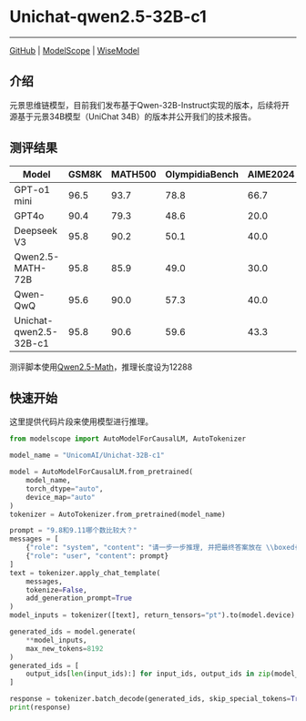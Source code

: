 # Unichat-qwen2.5-32B-c1
---
[GitHub](https://github.com/UnicomAI/Unichat-32B-c1) | [ModelScope](https://www.modelscope.cn/UnicomAI/Unichat-32B-c1.git)  |  [WiseModel](https://wisemodel.cn/models/UnicomLLM/Unichat-qwen2.5-32B-c1)

介绍
---
元景思维链模型，目前我们发布基于Qwen-32B-Instruct实现的版本，后续将开源基于元景34B模型（UniChat 34B）的版本并公开我们的技术报告。

测评结果
---

| Model                | GSM8K | MATH500 | OlympidiaBench   | AIME2024 | AMC23 |
|-----------------------|---------------------|--------|-------|------------|------------|
| GPT-o1 mini   | 96.5                    | 93.7   | 78.8  | 66.7       | 92.5 |
|   GPT4o       | 90.4                    | 79.3   | 48.6  | 20.0       | 62.5 |
|  Deepseek V3  | 95.8                    | 90.2   | 50.1  | 40.0       | 80.0 |
| Qwen2.5-MATH-72B | 95.8                 | 85.9   | 49.0  | 30.0       | 70.0 |
|  Qwen-QwQ  | 95.6                       | 90.0   | 57.3  | 40.0       | 85.0 |
|  Unichat-qwen2.5-32B-c1   | 95.8                | 90.6   | 59.6  | 43.3       | 90.0 |

测评脚本使用[Qwen2.5-Math](https://github.com/QwenLM/Qwen2.5-Math)，推理长度设为12288

快速开始
---
这里提供代码片段来使用模型进行推理。
```python
from modelscope import AutoModelForCausalLM, AutoTokenizer

model_name = "UnicomAI/Unichat-32B-c1"

model = AutoModelForCausalLM.from_pretrained(
    model_name,
    torch_dtype="auto",
    device_map="auto"
)
tokenizer = AutoTokenizer.from_pretrained(model_name)

prompt = "9.8和9.11哪个数比较大？"
messages = [
    {"role": "system", "content": "请一步一步推理, 并把最终答案放在 \\boxed{{}} 里。"},
    {"role": "user", "content": prompt}
]
text = tokenizer.apply_chat_template(
    messages,
    tokenize=False,
    add_generation_prompt=True
)
model_inputs = tokenizer([text], return_tensors="pt").to(model.device)

generated_ids = model.generate(
    **model_inputs,
    max_new_tokens=8192
)
generated_ids = [
    output_ids[len(input_ids):] for input_ids, output_ids in zip(model_inputs.input_ids, generated_ids)
]

response = tokenizer.batch_decode(generated_ids, skip_special_tokens=True)[0]
print(response)

```

